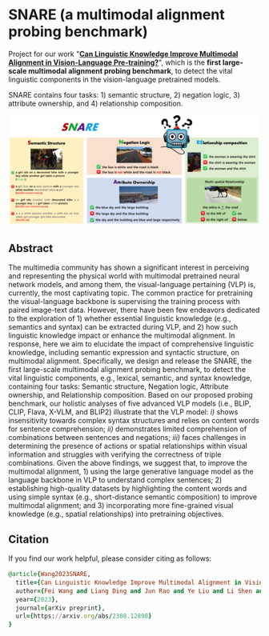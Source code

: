 # SNARE (a multimodal alignment probing benchmark)
Project for our work "[<b>Can Linguistic Knowledge Improve Multimodal Alignment in Vision-Language Pre-training?</b>](https://arxiv.org/abs/2308.12898)", which is the <b>first large-scale multimodal alignment probing benchmark</b>, to detect the vital linguistic components in the vision-language pretrained models.

SNARE contains four tasks: 1) semantic structure, 2) negation logic, 3) attribute ownership, and 4) relationship composition.  

![avatar](./img/snare.png)

## Abstract
The multimedia community has shown a significant interest in perceiving and representing the physical world with multimodal pretrained neural network models, and among them, the visual-language pertaining (VLP) is, currently, the most captivating topic. The common practice for pretraining the visual-language backbone is supervising the training process with paired image-text data. However, there have been few endeavors dedicated to the exploration of 1) whether essential linguistic knowledge (e.g., semantics and syntax) can be extracted during VLP, and 2) how such linguistic knowledge impact or enhance the multimodal alignment. In response, here we aim to elucidate the impact of comprehensive linguistic knowledge, including semantic expression and syntactic structure, on multimodal alignment. Specifically, we design and release the SNARE, the first large-scale multimodal alignment probing benchmark, to detect the vital linguistic components, e.g., lexical, semantic, and syntax knowledge, containing four tasks: Semantic structure, Negation logic, Attribute ownership, and Relationship composition. Based on our proposed probing benchmark, our holistic analyses of five advanced VLP models (i.e., BLIP, CLIP, Flava, X-VLM, and BLIP2) illustrate that the VLP model: <i>i)</i> shows insensitivity towards complex syntax structures and relies on content words for sentence comprehension; <i>ii)</i> demonstrates limited comprehension of combinations between sentences and negations; <i>iii)</i> faces challenges in determining the presence of actions or spatial relationships within visual information and struggles with verifying the correctness of triple combinations. Given the above findings, we suggest that, to improve the multimodal alignment, 1) using the large generative language model as the language backbone in VLP to understand complex sentences; 2) establishing high-quality datasets by highlighting the content words and using simple syntax (e.g., short-distance semantic composition) to improve multimodal alignment; and 3) incorporating more fine-grained visual knowledge (e.g., spatial relationships) into pretraining objectives.

## Citation
If you find our work helpful, please consider citing as follows:  
```ruby
@article{Wang2023SNARE,
  title={Can Linguistic Knowledge Improve Multimodal Alignment in Vision-Language Pretraining?},
  author={Fei Wang and Liang Ding and Jun Rao and Ye Liu and Li Shen and Changxing Ding},
  year={2023},
  journal={arXiv preprint},
  url={https://arxiv.org/abs/2308.12898}
}
```
